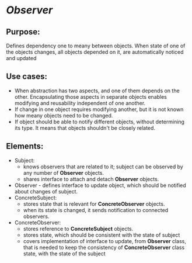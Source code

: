# ***Observer***

## Purpose:
Defines dependency one to meany between objects. When state of one of the objects changes, all objects depended on it, are automatically noticed and updated

## Use cases:
- When abstraction has two aspects, and one of them depends on the other. Encapsulating those aspects in separate objects enables modifying and reusability independent of one another.
- If change in one object requires modifying another, but it is not known how meany objects need to be changed.
- If object should be able to notify different objects, without determining its type. It means that objects shouldn't be closely related.

## Elements:
- Subject:
  - knows observers that are related to it; subject can be observed by any number of __Observer__ objects.
  - shares interface to attach and detach __Observer__ objects. 
- Observer - defines interface to update object, which should be notified about changes of subject.
- ConcreteSubject:
  - stores state that is relevant for __ConcreteObserver__ objects.
  - when its state is changed, it sends notification to connected observers.
- ConcreteObserver:
  - stores reference to __ConcreteSubject__ objects.
  - stores state, which should be consistent with the state of subject
  - covers implementation of interface to update, from __Observer__ class, that is needed to keep the consistency of __ConcreteObserver__ class state, with the state of the subject